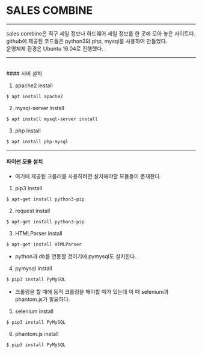 ﻿# SALES COMBINE  
*****

sales combine은 직구 세일 정보나 하드웨어 세일 정보를 한 곳에 모아 놓은 사이트다.  
github에 제공된 코드들은 python3와 php, mysql를 사용하여 만들었다.  
운영체제 환경은 Ubuntu 16.04로 진행했다.  
*****
<br>  
#### 서버 설치  
  
1.  apache2 install  
```sh
$ apt install apache2
```
2. mysql-server install  
```sh
$ apt install mysql-server install
```
3. php install
```sh
$ apt install php-mysql
```
*****
   
#### 파이썬 모듈 설치  
 - 여기에 제공된 크롤러를 사용하려면 설치해야할 모듈들이 존재한다.  
1. pip3 install  
 ```sh
$ apt-get install python3-pip
```
2. request install  
 ```sh
$ apt-get install python3-pip
```
3. HTMLParser install  
 ```sh
$ apt-get install HTMLParser
```
   
- python과 db를 연동할 것이기에 pymysql도 설치한다.  
4. pymysql install  
 ```sh
$ pip3 install PyMySQL
```
  
- 크롤링을 할 때에 동적 크롤링을 해야할 때가 있는데 이 때 selenium과 phantom.js가 필요하다.   
5. selenium install   
 ```sh
$ pip3 install PyMySQL
```  
6. phantom.js install   
 ```sh
$ pip3 install PyMySQL
```

